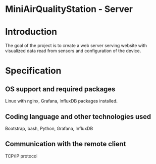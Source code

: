# MiniAirQualityStation - Server

# Introduction

The goal of the project is to create a web server serving website with visualized data read from sensors and configuration of the device.

# Specification

## OS support and required packages

Linux with nginx, Grafana, InfluxDB packages installed.

## Coding language and other technologies used

Bootstrap, bash, Python, Grafana, InfluxDB

## Communication with the remote client

TCP/IP protocol
